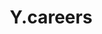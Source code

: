 ---
title: Y.careers
description: careers
layout: careers
lang: en
translationKey: careers
hero_image: /img/hero-careers.jpg
intro_text: >-
  Talent drives our team and our capacity to deliver the best solutions and
  services for our customers. Join us on this exciting journey and our team of
  people who are passionate about digital, learning and working together.
page_title: Y.careers
vacancy:
  - title: Business Transformation Experts (medior)
    role: >-
      ## Over ons:


      Artificial Intelligence die natuurlijke taal verwerkt heeft de toekomst!
      Wil jij meedoen aan het vormgeven van die toekomst? Wil je organisaties
      inspireren hoe AI het beste past in hun bedrijfsstrategie? Wil je
      analyseren welke concrete AI-toepassingen direct waarde voor hen kunnen
      hebben? Wil je vervolgens de realisatie en implementatie van die
      AI-toepassingen begeleiden? Kom dan snel praten! Wij zoeken namelijk
      nieuwe collega's. Vanuit onze eigen Y.academy zorgen we eerst dat jij
      alles komt te weten over AI. Daarna ga je onze klanten helpen om de
      digital transformation van hun organisatie te regisseren.


      Y.digital is dé AI-expert op het gebied van taal. We zijn gevestigd in
      Zeist, hebben een kantoor in Vietnam en starten dit jaar ook in Duitsland.
      We realiseren innovatieve AI-oplossingen vanuit ons eigen platform Ally.
      Onze missie is Empowering Humans: we zetten AI vooral in om mensen
      optimaal te ondersteunen. Onze klanten zitten dan ook in allerlei sectoren
      zoals overheid, financiële sector, energy- en utilities-sector,
      gezondheidszorg. We hebben de Y.academy en het Y.research lab om kennis te
      borgen en delen.


      ## Jouw nieuwe collega’s:


      Ons team is divers en internationaal. Vanuit onze vestigingen bieden we
      integrale dienstverlening:


      \- onze Business Transformation Experts helpen klanten bij het realiseren
      van hun AI-strategie, het signaleren van kansen, proces re-design,
      analyse, projectmanagement en het waarmaken van hun digitale
      transformatie.


      \- onze Engineers ontwerpen, realiseren, trainen en implementeren de
      AI-oplossingen, en ze ontwikkelen continu door aan ons AI-platform Ally.


      Onze ambitie is om een autoriteit te worden op het gebied van
      taalverwerking, in Nederland en daarbuiten. We groeien snel en hebben
      vacatures voor gepassioneerde Business Transformation Experts om ons team
      te versterken!


      ## De rol:


      Als Business Transformation Expert werk je rechtstreeks voor spraakmakende
      organisaties in verschillende sectoren.


      \- Je vindt het leuk om een organisatie in te duiken en mensen te
      inspireren met nieuwe technologische mogelijkheden via presentaties en
      inspiratiessessies.


      \- Je stroopt je mouwen op en werkt samen met mensen uit de organisatie om
      ideeën te genereren, om te zetten in prototypes en daar concrete projecten
      van te maken. Dat doe je volgens de design thinking aanpak.


      \- Je voert business analyses en proces redesign uit, en neemt daarna de
      lead als projectmanager of product owner van het team dat de AI-oplossing
      gaat realiseren.


      \- Je betrekt continu alle stakeholders en zorgt ervoor dat de gewenste
      transformatie ook echt wordt doorgevoerd in de organisatie.


      \- Het werk is gevarieerd: soms zit je in een detacheringsopdracht, vaak
      samen met één van onze senioren, en in andere gevallen doe je mee aan onze
      projecten. Je werkt in ieder geval altijd nauw samen met onze
      hoogopgeleide experts, een sterke peer group van ervaren transformation
      experts, engineers en conversation designers.


      \- Je vertegenwoordigt Y.digital, onze unieke visie, klantgedreven aanpak
      en AI-platform Y.Ally.


      Aangezien we snel uitbreiden en groeien, is er binnen deze rol méér dan
      voldoende ruimte om je te ontwikkelen, te groeien en je persoonlijke
      doelen en ambities te realiseren.


      Wij willen alleen de beste en gemotiveerde professionals op het gebied van
      digitale transformatie
    profile: ''
    skills_heading: Skills and Knowledge
    skills: >-
      * Positief, enthousiast en gedreven.

      * Passie voor mensen en het verbeteren van organisaties.

      * Goed in verbinden van mensen en disciplines: bruggen bouwen tussen
      business en IT.

      * Nieuwsgierig naar de nieuwe mogelijkheden van innovatieve technologie,
      maar ook bewust van negatieve kanten en risico’s.

      * Minimaal 3 jaar ervaring (medior) in de rol van analist of consultant

      * Ervaring in business analyse: requirements, business cases, proces
      redesign, informatie- en kennismodellering, DPIA.

      * Ervaring in consultancy: strategie, design thinking, faciliteren van
      sessies, advisering, change management.

      * Ervaring met agile werken, product owner /project manager, SAFe, SCRUM.

      * Nederlandstalig, goed niveau in Engels.

      * Sterke adviesvaardigheden en communicatieve vaardigheden,
      gestructureerd, flexibel, resultaatgericht, extravert, ambitieus en wil
      graag impact maken.

      * Basiskennis van AI is een pré, in het bijzonder Natural Language
      Processing en Knowledge Graphs, maar via onze Y.academy zorgen we voor
      alle relevante verdieping.

      * Een afgeronde bachelor of masteropleiding in een relevante discipline.

      * Beschikbaarheid voor minimaal 32 uur per week.
    what_we_offer_heading: 'What we offer:'
    what_we_offer: >-
      * Het Y.clubhouse: ons gloednieuwe kantoor in Zeist, vlakbij Station
      Driebergen-Zeist.

      * Een vriendelijke, open, niet-hiërarchische en collaboratieve
      werkomgeving.

      * Innovatieve projecten bij spraakmakende organisaties in verschillende
      sectoren.

      * Hybride werken, op kantoor, bij de klant of vanuit huis.

      * Mobiliteitspakket.

      * Een inspirerend, divers en internationaal team van collega's.

      * Een leertraject op maat van jouw wensen en ambities.

      * Een uitgebreide pensioenregeling en bonusregeling.
    send_cv: >-
      Herken je jezelf in dit profiel en heb je zin in deze uitdaging?


      Bel Art Ligthart voor meer informatie (06-50 23 10 19) of stuur een e-mail
      met een link naar je LinkedIn-profiel naar art@y.digital 
  - title: Medior Python Developer for ML and AI
    role: >-
      ## About Us:


      Y.digital is an experienced and specialised A.I. company with offices in
      Zeist, The Netherlands, and Da Nang, Vietnam. We design, build, and
      deliver intelligent AI solutions that empower humans. We use our own
      unique approach and cutting-edge AI platform Ally to create conversational
      AI solutions that help customers to engage with companies in a more
      pleasant and intelligent way. And design and deliver intelligent document
      processing solutions to support employees in making knowledge-intensive
      processes more consistent, scalable, and efficient.


      Our diverse and international team has considerable expertise in the
      design and execution of AI powered customer journeys, using natural
      language processing, computer vision, and graph technology. Our ambition
      is to establish ourselves as the leading firm in this area in the
      Netherlands and beyond. We’re growing fast and have a vacancy for a
      passionate **medior level Python developer for ML** and AI to join our
      team.


      ## The Role


      As a Python Developer you will work directly for high-profile
      organisations across different sectors (government, financial, utilities,
      health). Sometimes you will be seconded to work with teams of our clients.
      But you will also work on projects with the internal team of Y.


      \- You represent Y.digital, our unique vision, customer driven approach
      and AI-platform Y.Ally.


      \- Easy adapt yourself to new situations and deliver high value for our
      customers in a short term.


      \- Design creative AI solutions and make them tangible, understandable and
      valuable.


      \- Develop prototypes in close cooperation with multi-disciplinaury teams
      with our customers and/or internal colleagues.


      \- You take initiative and get things done.


      \- You will work with and on our cutting edge Y.Ally stack.


      \- You will work closely with our highly-skilled experts: a strong peer
      group of experienced machine learning engineers, data scientists and
      conversation designers.


      \- Within this role, as we are expanding and growing rapidly, there is
      ample room to develop, grow and achieve your personal goals and ambitions.
    profile: >-
      ## Your Profile


      The following is a list of skills & knowledge we would like you to poses
      when joining Y.
    skills_heading: Skills and Knowledge
    skills: >-
      * Python programming experience (e.g., Github projects, higher-education
      coursework, previous work experience) is our main prerequisite.

      * Can program in Python: knowledge of data structures/types, algorithms
      and know standard libraries for time, string-manipulation, regex
      matching/substitution, debugging and logging.

      * Can use the linux command line to: navigate folders, view and edit text
      files, execute bash & python scripts, make api calls and retrieve
      resources from the web (e.g., curl & wget).

      * Understand version control (specifically git) and can make use of
      commands to: commit, push, stage, pull, branch.

      * Understand git submodules and can create pull requests and deal with
      rudimentary merge conflicts.

      * Can use docker on the command line to: build, run, push, and manage
      containers and images and understand how to expose ports and connect
      volumes.

      * Can deploy pods to Kubernetes and inspect logs, and perform basic
      debugging.

      * Can use Python libraries (e.g., matlotplib, seaborn) to create simple
      data visualisations.

      * Understand HTTP methods (e.g., GET, POST) and can use tools such as
      Postman to perform API calls and interpret the results.

      * You are curious by nature and have a can-do attitude.

      * You are willing to learn and work in a team.

      * Understand the principles of Agile software development (particularly
      SCRUM).

      * You should also have a Bachelor's or Master's degree in a relevant field
      (e.g. Computer Science).


      **Nice to have:** Knowledge and (even better) experience with the
      following:


      * Natural Language Processing (e.g., with Spacy/NLTK)

      * Computer Vision (e.g., CNNs, OpenCV)

      * Graph Neural Networks

      * Semantic Web technologies (e.g., RDF, SPARQL)
    what_we_offer_heading: 'What we offer:'
    what_we_offer: >-
      * The Y.clubhouse: our brand new office in Zeist, near Station
      Driebergen-Zeist

      * Weekly peer-programming and brown-bag meetings to promote knowledge
      exchange, including the Y.academy with support & learning materials to aid
      you.

      * A cutting-edge technology stack

      * A friendly, open, non-hierarchical, and collaborative working
      environment

      * Innovative projects at high-profile organisations across different
      sectors

      * Hybrid working, in the office, at the customer or from home

      * Mobility package

      * An inspirational, diverse and international team of colleagues

      * A learning path tailored to your needs and ambitions

      * Benefits including: a comprehensive pension scheme and bonus scheme
    send_cv: >-
      ## Sounds like you?


      Call Ian FitzPatrick for more information (0624 52 45 00) or send an email
      with a link to your LinkedIn profile to
      [ian@y.digital](mailto:ian@y.digital)
  - title: Kubernetes Specialist
    role: >-
      ## About Us:


      Y.digital is a fast-growing language technology company based in Zeist
      (with subsidiaries in Vietnam and Germany). Our AI platform Ally is used
      to create conversational AI solutions that help customers to engage with
      companies in a more pleasant and intelligent way. We also deliver
      intelligent document processing solutions to support employees in making
      knowledge-intensive processes more consistent, scalable, and efficient. We
      have a highly-diverse and international team and our ambition is to
      establish ourselves as the leading firm in this area in the Netherlands
      and beyond.


      ## The Role


      At Y. Digital you will participate in the development of cutting-edge A.I.
      solutions that have a lasting and meaningful impact on our customers':
      efficiency, customer experience, and sustainability. You will work
      directly with or for high-profile customers across different sectors
      (e.g., government, financial, utilities) supported by a strong peer group
      of experienced Machine Learning Engineers, Data Scientists, and Digital
      Transformation Consultants. Your primary responsibility will be to design,
      set-up, and configure Kubernetes infrastructure (Cloud or on-prem) either
      directly for our customers or in aid of our AI platform Ally (a
      containerised application configured with Helm). You will also be
      assisting Kubernetes application developers in applying best practices for
      configuring and deploying containerised applications on Kubernetes.
    profile: >-
      ## Your Profile


      Kubernetes experience and Python programming experience (e.g., github
      projects, higher-education coursework, previous work experience) is our
      main prerequisite. Besides that, you are curious by nature and have a
      can-do attitude. You are willing to learn and work in a team. You should
      also have a Bachelor's or Master's degree in a relevant field.
    skills_heading: Skills and Knowledge
    skills: >-
      The following is a list of skills & knowledge we would like you to posess
      or aquire in your first few months at Y.

      * Strong skills as it comes to conversation design, building, analysing
      and optimizing conversational flows in an AI-driven platform for chat
      and/or voice.



      You:

      * have a solid background in kubernetes application development (you are
      in possesion of a CKAD certification or are willing to obtain one in your
      first month at Y), including creating helm templates for all necessary
      resources.

      * understand kubernetes cluster setup and administration (you are in
      possesion of a CKA certification or are willing to obtain one in your
      first month at Y), including RBAC, CNI configuration, cluster upgrades,
      and persistent storage configuration.

      * can setup and configure Kubernetes clusters on one or more popular Cloud
      hosting providers (eg., Azure, AWS, GCP). Ideally you are in possesion of
      Azure certifications: AZ-900 and/or AZ-305.

      * are highly proficient in the use of containerisation tools
      (docker/podman, etc.)

      * are an advanced user of Linux and understand the principles of Linux
      systems administration

      * understand version control (specifically git) and can make use of
      commands to: commit, push, stage, pull, branch.

      * understand git submodules and can create pull requests and deal with
      rudimentary merge conflicts.

      * can program in Python (entails knowledge of data structures/types,
      algorithms) and know standard libraries for time, string-manipulation,
      regex matching/substitution, debugging and logging.

      * understand HTTP methods (e.g., GET, POST) and can use tools such as
      Postman to perform API calls and interpret the results.

      * understand the principles of Agile software development (particularly
      SCRUM)

      Support & learning materials are available to aid you with any "gaps" in
      your knowledge.


      Nice to have


      Knowledge and (even better) experience with the following:

      * OpenShift

      * ElasticSearch

      * Argo

      * Prometheus

      * Kibana

      * Grafana

      * Semantic Web technologies (e.g., RDF, SPARQL)

      * Websockets

      * Webrtc

      * Kubernetes Security (as evidenced by a CKS certification)


      * A completed master degree in a relevant discipline (e.g. Communications,
      Human Centered Design).
    what_we_offer_heading: 'What we offer:'
    what_we_offer: >
      * The Y.clubhouse: our brand new office in Zeist, near Station
      Driebergen-Zeist

      * Weekly peer-programming and brown-bag meetings to promote knowledge
      exchange, including the Y.academy with support & learning materials to aid
      you.

      * A cutting-edge technology stack

      * A friendly, open, non-hierarchical, and collaborative working
      environment

      * Innovative projects at high-profile organisations across different
      sectors

      * Hybrid working, in the office, at the customer or from home

      * Mobility package

      * An inspirational, diverse and international team of colleagues

      * A learning path tailored to your needs and ambitions

      * Benefits including: a comprehensive pension scheme and bonus scheme
    send_cv: >-
      ## Sounds like you?


      Call Carla Verwijmeren for more information (06-31 99 13 85) or send an
      email with a link to your LinkedIn profile to
      [carla@y.digital](mailto:carla@y.digital).
_template: careers
---